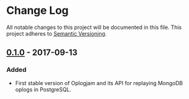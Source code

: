 # Change Log
All notable changes to this project will be documented in this file. This
project adheres to [Semantic Versioning](http://semver.org/).

## [0.1.0] - 2017-09-13
### Added
- First stable version of Oplogjam and its API for replaying MongoDB oplogs in PostgreSQL.

[0.1.0]: https://github.com/mudge/oplogjam/releases/tag/v0.1.0
